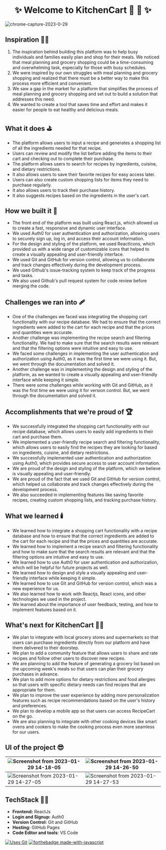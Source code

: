 <h1 align="center"> ✨ Welcome to KitchenCart 🛒 🍱 ✨ </h1>

![chrome-capture-2023-0-29](https://user-images.githubusercontent.com/77020164/215315627-f70a8e19-6bbc-4e76-9785-07e1c32637d5.gif)


## Inspiration 🧑‍🎨

1. The inspiration behind building this platform was to help busy individuals and families easily plan and shop for their meals. We noticed that meal planning and grocery shopping could be a time-consuming and overwhelming task, especially for those with busy schedules.
2. We were inspired by our own struggles with meal planning and grocery shopping and realized that there must be a better way to make this process more efficient and convenient.
3. We saw a gap in the market for a platform that simplifies the process of meal planning and grocery shopping and set out to build a solution that addresses this need.
4. We wanted to create a tool that saves time and effort and makes it easier for people to eat healthy and delicious meals.

## What it does ⛳

* The platform allows users to input a recipe and generates a shopping list of all the ingredients needed for that recipe.
* Users can review and modify the list before adding the items to their cart and checking out to complete their purchase.
* The platform allows users to search for recipes by ingredients, cuisine, and dietary restrictions.
* It also allows users to save their favorite recipes for easy access later.
* Users can also create custom shopping lists for items they need to purchase regularly.
* It also allows users to track their purchase history.
* It also suggests recipes based on the ingredients in the user's cart.

## How we built it 🚧

* The front end of the platform was built using React.js, which allowed us to create a fast, responsive and dynamic user interface.
* We used Auth0 for user authentication and authorization, allowing users to securely sign up, log in, and access their account information.
* For the design and styling of the platform, we used ReactIcons, which provided us with a wide range of customizable icons that helped to create a visually appealing and user-friendly interface.
* We used Git and GitHub for version control, allowing us to collaborate and track changes effectively during the development process.
* We used Github's issue-tracking system to keep track of the progress and tasks.
* We also used Github's pull request system for code review before merging the code.


## Challenges we ran into 🩹

* One of the challenges we faced was integrating the shopping cart functionality with our recipe database. We had to ensure that the correct ingredients were added to the cart for each recipe and that the prices and quantities were accurate.
* Another challenge was implementing the recipe search and filtering functionality. We had to make sure that the search results were relevant and that the filtering options were intuitive and easy to use.
* We faced some challenges in implementing the user authentication and authorization using Auth0, as it was the first time we were using it. But, we went through the documentation and solved it.
* Another challenge was in implementing the design and styling of the platform, as we wanted to create a visually appealing and user-friendly interface while keeping it simple.
* There were some challenges while working with Git and GitHub, as it was the first time we were using it for version control. But, we went through the documentation and solved it.


## Accomplishments that we're proud of 🏆

* We successfully integrated the shopping cart functionality with our recipe database, which allows users to easily add ingredients to their cart and purchase them.
* We implemented a user-friendly recipe search and filtering functionality, which allows users to easily find the recipes they are looking for based on ingredients, cuisine, and dietary restrictions.
* We successfully implemented user authentication and authorization using Auth0, which provides secure access to user account information.
* We are proud of the design and styling of the platform, which we believe is visually appealing and user-friendly.
* We are proud of the fact that we used Git and GitHub for version control, which helped us collaborate and track changes effectively during the development process.
* We also succeeded in implementing features like saving favorite recipes, creating custom shopping lists, and tracking purchase history.

## What we learned 🕯️

* We learned how to integrate a shopping cart functionality with a recipe database and how to ensure that the correct ingredients are added to the cart for each recipe and that the prices and quantities are accurate.
* We learned how to implement a recipe search and filtering functionality and how to make sure that the search results are relevant and that the filtering options are intuitive and easy to use.
* We learned how to use Auth0 for user authentication and authorization, which will be helpful for future projects as well.
* We learned how to design and style a visually appealing and user-friendly interface while keeping it simple.
* We learned how to use Git and GitHub for version control, which was a new experience for us.
* We also learned how to work with Reactjs, React icons, and other technologies we used in the project.
* We learned about the importance of user feedback, testing, and how to implement features based on it.


## What's next for KitchenCart 🧑‍💻

* We plan to integrate with local grocery stores and supermarkets so that users can purchase ingredients directly from our platform and have them delivered to their doorstep.
* We plan to add a community feature that allows users to share and rate recipes and follow other users to discover new recipes.
* We are planning to add the feature of generating a grocery list based on the upcoming week's meals so that users can plan their grocery purchases in advance.
* We plan to add more options for dietary restrictions and food allergies so that users with specific dietary needs can find recipes that are appropriate for them.
* We plan to improve the user experience by adding more personalization features such as recipe recommendations based on the user's history and preferences.
* We plan to develop a mobile app so that users can access RecipeCart on the go.
* We are also planning to integrate with other cooking devices like smart ovens and cookers to make the cooking process even more seamless for our users.

## UI of the project 😎

|![Screenshot from 2023-01-29 14-18-05](https://user-images.githubusercontent.com/77020164/215315986-dc0cf22b-05fa-4757-9fbd-a07d56f207aa.png) | ![Screenshot from 2023-01-29 14-26-50](https://user-images.githubusercontent.com/77020164/215316004-512ea8b6-ba9e-4ef8-b0b7-99feec1a8af9.png) 
|-|-|
| ![Screenshot from 2023-01-29 14-27-05](https://user-images.githubusercontent.com/77020164/215316027-77e91034-7a3b-4d04-a03e-06ed35740d65.png) | ![Screenshot from 2023-01-29 14-27-53](https://user-images.githubusercontent.com/77020164/215316108-5f055b13-04d5-4d02-a5a1-f0aa9a9a7e15.png)


## TechStack 🧑‍💻

- **Frontend:** ReactJs
- **Login and Signup:** Auth0
- **Version Control:** Git and GitHub
- **Hosting:** GitHub Pages
- **Code Editor and tools**: VS Code


[![Uses Git](https://forthebadge.com/images/badges/uses-git.svg)](https://github.com/vedant-jain03/mlh-hack-commerce) 
[![forthebadge made-with-javascript](http://ForTheBadge.com/images/badges/made-with-javascript.svg)](https://github.com/vedant-jain03/mlh-hack-commerce)
